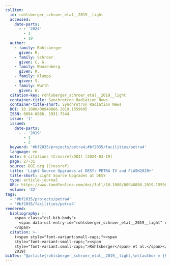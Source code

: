 ```yaml
---
cslItem:
  id: rohlsberger_schroer_etal__2019__light
  accessed:
    date-parts:
      - - '2024'
        - 3
        - 19
  author:
    - family: Röhlsberger
      given: R.
    - family: Schroer
      given: C. G.
    - family: Wanzenberg
      given: R.
    - family: Klumpp
      given: S.
    - family: Wurth
      given: W.
  citation-key: rohlsberger_schroer_etal__2019__light
  container-title: Synchrotron Radiation News
  container-title-short: Synchrotron Radiation News
  DOI: 10.1080/08940886.2019.1559605
  ISSN: 0894-0886, 1931-7344
  issue: '1'
  issued:
    date-parts:
      - - '2019'
        - 1
        - 2
  keyword: '#bf2035/projects/petra4;#bf2035/facilities/petra4'
  language: en
  note: 6 citations (Crossref/DOI) [2024-03-19]
  page: 27-31
  source: DOI.org (Crossref)
  title: 'Light Source Upgrades at DESY: PETRA IV and FLASH2020+'
  title-short: Light Source Upgrades at DESY
  type: article-journal
  URL: https://www.tandfonline.com/doi/full/10.1080/08940886.2019.1559605
  volume: '32'
tags:
  - '#bf2035/projects/petra4'
  - '#bf2035/facilities/petra4'
rendered:
  bibliography: |-
    <span class="csl-bib-body">
      <span data-csl-entry-id="rohlsberger_schroer_etal__2019__light" class="csl-entry"><span class='author-bib'>Röhlsberger, Schroer, C. G., Wanzenberg, R., Klumpp, S., &#38; Wurth, W.</span>. <span class='date-bib'>(2019)</span>. <span class='title'><b>Light Source Upgrades at DESY: PETRA IV and FLASH2020+</b></span>. <i>Synchrotron Radiation News</i>, <i>32</i>(1), 27–31. <span class='URL'><a href='https://doi.org/10.1080/08940886.2019.1559605'>LINK</a></span></span>
    </span>
  citation: >-
    (<span style="font-variant:small-caps;"><span
    style="font-variant:small-caps;"><span
    style="font-variant:small-caps;">Röhlsberger</span> et al.</span></span>,
    2019)
bibTex: "@article{rohlsberger_schroer_etal__2019__light,\n\tauthor = {R{\\\" o}hlsberger, R. and Schroer, C. G. and Wanzenberg, R. and Klumpp, S. and Wurth, W.},\n\tjournal = {Synchrotron Radiation News},\n\tdoi = {10.1080/08940886.2019.1559605},\n\tissn = {0894-0886, 1931-7344},\n\tnumber = {1},\n\tyear = {2019},\n\tmonth = {jan 2},\n\tnote = {6 citations (Crossref/DOI) [2024-03-19]},\n\tpages = {27--31},\n\ttitle = {Light {Source} {Upgrades} at {DESY}: PETRA {IV} and {FLASH2020}+},\n\turl = {https://www.tandfonline.com/doi/full/10.1080/08940886.2019.1559605},\n\thowpublished = {https://www.tandfonline.com/doi/full/10.1080/08940886.2019.1559605},\n\tvolume = {32},\n}\n\n"
---
```

